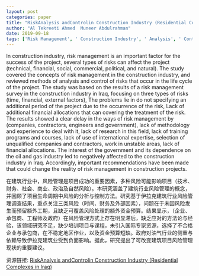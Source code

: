 ```yaml
---
layout: post
categories: paper
title: "RiskAnalysis andControlin Construction Industry (Residential Complexes in Iraq)"
author: "Al Tekreeti Ahmed  Muneer Abdulrahman"
date: 2019-09-18
tags: ['Risk Management', ' Construction Industry', ' Analysis', ' Control', ' Qualitative Assessment.']
---
```


In construction industry, risk management is an important factor for the success of the project, several types of risks can affect the project (technical, financial, social, commercial, political, and natural). The study covered the concepts of risk management in the construction industry, and reviewed methods of analysis and control of risks that occur in the life cycle of the project. The study was based on the results of a risk management survey in the construction industry in Iraq, focusing on three types of risks (time, financial, external factors), The problems lie in do not specifying an additional period of the project due to the occurrence of the risk, Lack of additional financial allocations that can covering the treatment of the risk. The results showed a clear delay in the ways of risk management by (companies, contractors, engineers and government), lack of methodology and experience to deal with it, lack of research in this field, lack of training programs and courses, lack of use of international expertise, selection of unqualified companies and contractors, work in unstable areas, lack of financial allocations. The interest of the government and its dependence on the oil and gas industry led to negatively affected to the construction industry in Iraq. Accordingly, important recommendations have been made that could change the reality of risk management in construction projects.

在建筑行业中，风险管理是项目成功的重要因素，多种风险可能影响项目（技术、财务、社会、商业、政治及自然风险）。本研究涵盖了建筑行业风险管理的概念，并回顾了项目生命周期中风险的分析与控制方法。研究基于伊拉克建筑行业风险管理调查结果，重点关注三类风险（时间、财务及外部因素），问题在于未因风险发生而预留额外工期，且缺乏可覆盖风险处理的额外资金预算。结果显示，（企业、承包商、工程师及政府）在风险管理方式上存在明显滞后，缺乏应对的方法论与经验，该领域研究不足，缺少培训项目与课程，未引入国际专家资源，选择了不合格企业与承包商，在不稳定地区作业，以及资金预算短缺。政府对油气行业的侧重与依赖导致伊拉克建筑业受到负面影响。据此，研究提出了可改变建筑项目风险管理现状的重要建议。

资源链接: [RiskAnalysis andControlin Construction Industry (Residential Complexes in Iraq)](https://papers.ssrn.com/sol3/papers.cfm?abstract_id=3451007)
